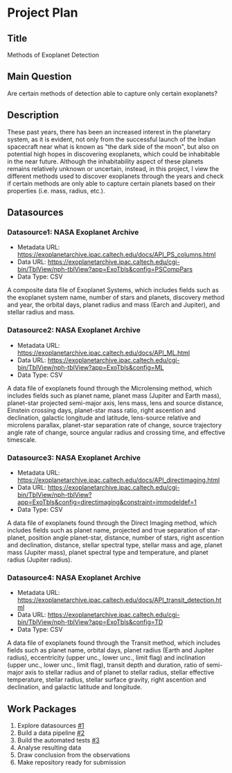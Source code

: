 # Project Plan

## Title
<!-- Give your project a short title. -->
Methods of Exoplanet Detection

## Main Question

<!-- Think about one main question you want to answer based on the data. -->
Are certain methods of detection able to capture only certain exoplanets?

## Description

<!-- Describe your data science project in max. 200 words. Consider writing about why and how you attempt it. -->
These past years, there has been an increased interest in the planetary system, as it is evident, not only from the successful launch of the Indian spacecraft near what is known as "the dark side of the moon", but also on potential high hopes in discovering exoplanets, which could be inhabitable in the near future. Although the inhabitability aspect of these planets remains relatively unknown or uncertain, instead, in this project, I view the different methods used to discover exoplanets through the years and check if certain methods are only able to capture certain planets based on their properties (i.e. mass, radius, etc.).

## Datasources

<!-- Describe each datasources you plan to use in a section. Use the prefic "DatasourceX" where X is the id of the datasource. -->

### Datasource1: NASA Exoplanet Archive
* Metadata URL: https://exoplanetarchive.ipac.caltech.edu/docs/API_PS_columns.html
* Data URL: https://exoplanetarchive.ipac.caltech.edu/cgi-bin/TblView/nph-tblView?app=ExoTbls&config=PSCompPars
* Data Type: CSV

A composite data file of Exoplanet Systems, which includes fields such as the exoplanet system name, number of stars and planets, discovery method and year, the orbital days, planet radius and mass (Earch and Jupiter), and stellar radius and mass.

### Datasource2: NASA Exoplanet Archive
* Metadata URL: https://exoplanetarchive.ipac.caltech.edu/docs/API_ML.html
* Data URL: https://exoplanetarchive.ipac.caltech.edu/cgi-bin/TblView/nph-tblView?app=ExoTbls&config=ML
* Data Type: CSV

A data file of exoplanets found through the Microlensing method, which includes fields such as planet name, planet mass (Jupiter and Earth mass), planet-star projected semi-major axis, lens mass, lens and source distance, Einstein crossing days, planet-star mass ratio, right ascention and declination, galactic longitude and latitude, lens-source relative and microlens parallax, planet-star separation rate of change, source trajectory angle rate of change, source angular radius and crossing time, and effective timescale.

### Datasource3: NASA Exoplanet Archive
* Metadata URL: https://exoplanetarchive.ipac.caltech.edu/docs/API_directimaging.html
* Data URL: https://exoplanetarchive.ipac.caltech.edu/cgi-bin/TblView/nph-tblView?app=ExoTbls&config=directimaging&constraint=immodeldef=1
* Data Type: CSV

A data file of exoplanets found through the Direct Imaging method, which includes fields such as planet name, projected and true separation of star-planet, position angle planet-star, distance, number of stars, right ascention and declination, distance, stellar spectral type, stellar mass and age, planet mass (Jupiter mass), planet spectral type and temperature, and planet radius (Jupiter radius).

### Datasource4: NASA Exoplanet Archive
* Metadata URL: https://exoplanetarchive.ipac.caltech.edu/docs/API_transit_detection.html
* Data URL: https://exoplanetarchive.ipac.caltech.edu/cgi-bin/TblView/nph-tblView?app=ExoTbls&config=TD
* Data Type: CSV

A data file of exoplanets found through the Transit method, which includes fields such as planet name, orbital days, planet radius (Earth and Jupiter radius), eccentricity (upper unc., lower unc., limit flag) and inclination (upper unc., lower unc., limit flag), transit depth and duration, ratio of semi-major axis to stellar radius and of planet to stellar radius, stellar effective temperature, stellar radius, stellar surface gravity, right ascention and declination, and galactic latitude and longitude.

## Work Packages

<!-- List of work packages ordered sequentially, each pointing to an issue with more details. -->

1. Explore datasources [#1][i1]
2. Build a data pipeline [#2][i2]
3. Build the automated tests [#3][i3]
4. Analyse resulting data
5. Draw conclusion from the observations
6. Make repository ready for submission

[i1]: https://github.com/kejsi-dh/made-template/issues/1
[i2]: https://github.com/kejsi-dh/made-template/issues/2
[i3]: https://github.com/kejsi-dh/made-template/issues/3